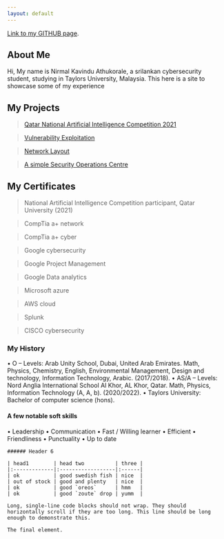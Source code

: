 ```yaml
---
layout: default
---
```




[Link to my GITHUB page]([./another-page.html](https://github.com/urmagaeddon)).


## About Me

Hi, My name is Nirmal Kavindu Athukorale, a srilankan cybersecurity student, studying in Taylors University, Malaysia. This here is a site to 
showcase some of my experience

## My Projects 

> <a href="[url](https://drive.google.com/file/d/1yiU6CseaNJk-xSv45qwRsV66O17ym-4C/view?usp=sharing)">Qatar National Artificial Intelligence Competition 2021</a>

> <a href="[url](https://drive.google.com/file/d/1P3p_6G_GyGiKoWjpf8CdY_7bzWe0DUcR/view?usp=sharing)">Vulnerability Exploitation</a>

> <a href="[url](https://drive.google.com/file/d/17YNcGghyJYNAFLaSCYbZ0aNMzdBWCHHN/view?usp=sharing)">Network Layout</a>

> <a href="[url](https://drive.google.com/file/d/1nobQEWwx1s_AlBJ6bsFmSNLOQIogOAjk/view?usp=sharing)">A simple Security Operations Centre</a>


## My Certificates 

> National Artificial Intelligence Competition participant, Qatar University (2021)

> CompTia a+ network

> CompTia a+ cyber

> Google cybersecurity

> Google Project Management

> Google Data analytics

> Microsoft azure

> AWS cloud

> Splunk

> CISCO cybersecurity


### My History

•	O – Levels: Arab Unity School, Dubai, United Arab Emirates.
Math, Physics, Chemistry, English, Environmental Management, Design and technology, Information Technology, Arabic. (2017/2018).
•	AS/A – Levels: Nord Anglia International School Al Khor, AL Khor, Qatar.                                                                            Math, Physics, Information Technology (A, A, b). (2020/2022).
•	Taylors University: Bachelor of computer science (hons).


#### A few notable soft skills

•	Leadership
•	Communication
•	Fast / Willing learner
•	Efficient
•	Friendliness
•	Punctuality
•	Up to date

```
###### Header 6

| head1        | head two          | three |
|:-------------|:------------------|:------|
| ok           | good swedish fish | nice  |
| out of stock | good and plenty   | nice  |
| ok           | good `oreos`      | hmm   |
| ok           | good `zoute` drop | yumm  |

```

```
Long, single-line code blocks should not wrap. They should horizontally scroll if they are too long. This line should be long enough to demonstrate this.
```

```
The final element.
```
